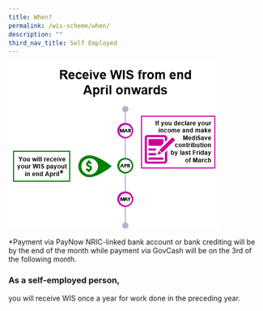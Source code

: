 ```yaml
---
title: When?
permalink: /wis-scheme/when/
description: ""
third_nav_title: Self Employed
---
```


![](/images/WIS11.png)

*Payment via PayNow NRIC-linked bank account or bank crediting will be by the end of the month while payment via GovCash will be on the 3rd of the following month.

### As a self-employed person,

you will receive WIS once a year for work done in the preceding year.